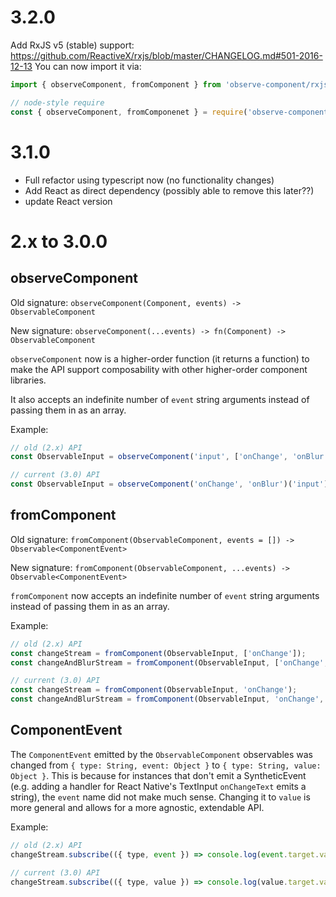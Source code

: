 # 3.2.0

Add RxJS v5 (stable) support: https://github.com/ReactiveX/rxjs/blob/master/CHANGELOG.md#501-2016-12-13
You can now import it via:
```javascript
import { observeComponent, fromComponent } from 'observe-component/rxjs';

// node-style require
const { observeComponent, fromComponenet } = require('observe-component/rxjs');
```

# 3.1.0

- Full refactor using typescript now (no functionality changes)
- Add React as direct dependency (possibly able to remove this later??)
- update React version

# 2.x to 3.0.0

## observeComponent

Old signature: `observeComponent(Component, events) -> ObservableComponent`

New signature: `observeComponent(...events) -> fn(Component) -> ObservableComponent`

`observeComponent` now is a higher-order function (it returns a function) to make the API support composability with other higher-order component libraries.

It also accepts an indefinite number of `event` string arguments instead of passing them in as an array.

Example:

```javascript
// old (2.x) API
const ObservableInput = observeComponent('input', ['onChange', 'onBlur']);

// current (3.0) API
const ObservableInput = observeComponent('onChange', 'onBlur')('input');
```

## fromComponent

Old signature: `fromComponent(ObservableComponent, events = []) -> Observable<ComponentEvent>`

New signature: `fromComponent(ObservableComponent, ...events) -> Observable<ComponentEvent>`

`fromComponent` now accepts an indefinite number of `event` string arguments instead of passing them in as an array.

Example:

```javascript
// old (2.x) API
const changeStream = fromComponent(ObservableInput, ['onChange']);
const changeAndBlurStream = fromComponent(ObservableInput, ['onChange', 'onBlur']);

// current (3.0) API
const changeStream = fromComponent(ObservableInput, 'onChange');
const changeAndBlurStream = fromComponent(ObservableInput, 'onChange', 'onBlur');
```

## ComponentEvent

The `ComponentEvent` emitted by the `ObservableComponent` observables was changed from `{ type: String, event: Object }` to `{ type: String, value: Object }`. This is because for instances that don't emit a SyntheticEvent (e.g. adding a handler for React Native's TextInput `onChangeText` emits a string), the `event` name did not make much sense. Changing it to `value` is more general and allows for a more agnostic, extendable API.

Example:

```javascript
// old (2.x) API
changeStream.subscribe(({ type, event }) => console.log(event.target.value));

// current (3.0) API
changeStream.subscribe(({ type, value }) => console.log(value.target.value));
```
